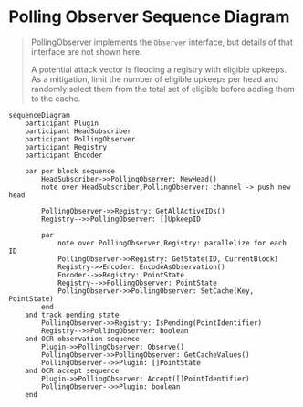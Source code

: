 # Polling Observer Sequence Diagram

> PollingObserver implements the `Observer` interface, but details of that
> interface are not shown here.
>
> A potential attack vector is flooding a registry with eligible upkeeps. As a
> mitigation, limit the number of eligible upkeeps per head and randomly select
> them from the total set of eligible before adding them to the cache.

```mermaid
sequenceDiagram
    participant Plugin
    participant HeadSubscriber
    participant PollingObserver
    participant Registry
    participant Encoder

    par per block sequence
        HeadSubscriber->>PollingObserver: NewHead()
        note over HeadSubscriber,PollingObserver: channel -> push new head

        PollingObserver->>Registry: GetAllActiveIDs()
        Registry-->>PollingObserver: []UpkeepID

        par
            note over PollingObserver,Registry: parallelize for each ID
            PollingObserver->>Registry: GetState(ID, CurrentBlock)
            Registry->>Encoder: EncodeAsObservation()
            Encoder-->>Registry: PointState
            Registry-->>PollingObserver: PointState
            PollingObserver->>PollingObserver: SetCache(Key, PointState)
        end
    and track pending state
        PollingObserver->>Registry: IsPending(PointIdentifier)
        Registry-->>PollingObserver: boolean
    and OCR observation sequence
        Plugin->>PollingObserver: Observe()
        PollingObserver->>PollingObserver: GetCacheValues()
        PollingObserver-->>Plugin: []PointState
    and OCR accept sequence
        Plugin->>PollingObserver: Accept([]PointIdentifier)
        PollingObserver-->>Plugin: boolean
    end
```